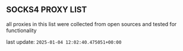 ## SOCKS4 PROXY LIST

all proxies in this list were collected from open sources and tested for functionality

last update: `2025-01-04 12:02:40.475051+00:00`